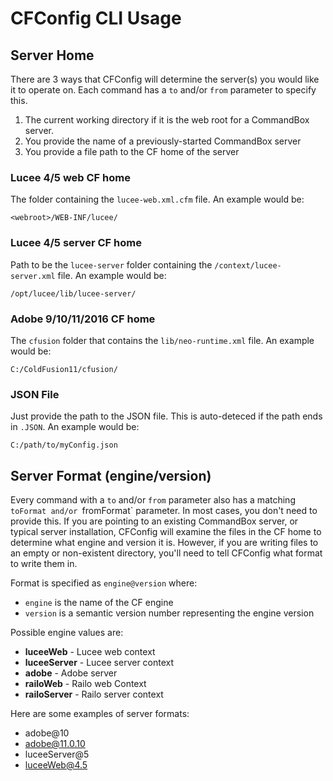 # CFConfig CLI Usage

## Server Home

There are 3 ways that CFConfig will determine the server(s) you would like it to operate on.  Each command has a `to` and/or `from` parameter to specify this.

1. The current working directory if it is the web root for a CommandBox server.
2. You provide the name of a previously-started CommandBox server
3. You provide a file path to the CF home of the server


### Lucee 4/5 web CF home
The folder containing the `lucee-web.xml.cfm` file.
An example would be:
```
<webroot>/WEB-INF/lucee/
```

### Lucee 4/5 server CF home
Path to be the `lucee-server` folder containing the `/context/lucee-server.xml` file.
An example would be:
```
/opt/lucee/lib/lucee-server/
```

### Adobe 9/10/11/2016 CF home
The `cfusion` folder that contains the `lib/neo-runtime.xml` file.
An example would be:
```
C:/ColdFusion11/cfusion/
```

### JSON File
Just provide the path to the JSON file.  This is auto-deteced if the path ends in `.JSON`. 
 An example would be:
```
C:/path/to/myConfig.json
```

## Server Format (engine/version)

Every command with a `to` and/or `from` parameter also has a matching `toFormat and/or `fromFormat` parameter.  In most cases, you don't need to provide this.  If you are pointing to an existing CommandBox server, or typical server installation, CFConfig will examine the files in the CF home to determine what engine and version it is.  However, if you are writing files to an empty or non-existent directory, you'll need to tell CFConfig what format to write them in.  

Format is specified as `engine@version` where:
- `engine` is the name of the CF engine
- `version` is a semantic version number representing the engine version

Possible engine values are:
- **luceeWeb** - Lucee web context
- **luceeServer** - Lucee server context
- **adobe** - Adobe server
- **railoWeb** - Railo web Context
- **railoServer** - Railo server context

Here are some examples of server formats:
- adobe@10
- adobe@11.0.10
- luceeServer@5
- luceeWeb@4.5